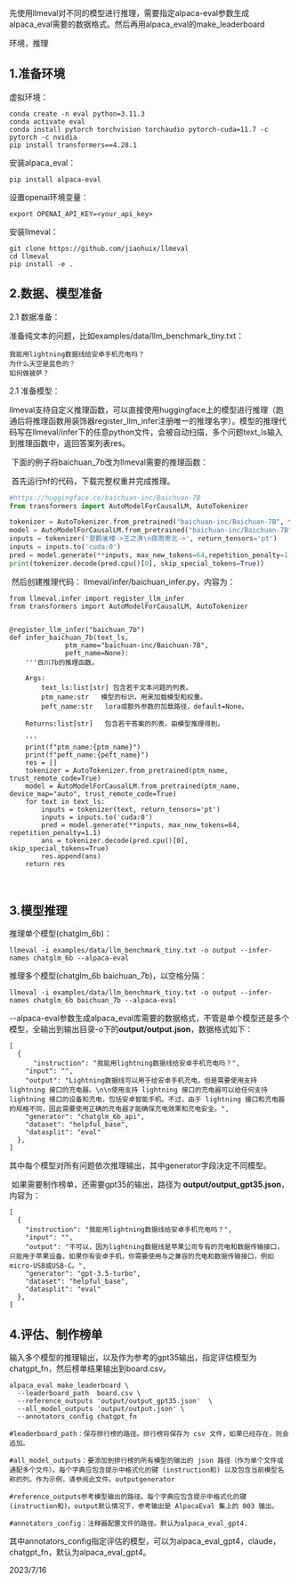 先使用llmeval对不同的模型进行推理，需要指定alpaca-eval参数生成alpaca_eval需要的数据格式。然后再用alpaca_eval的make_leaderboard

环境，推理

## 1.准备环境

虚拟环境：

```shell
conda create -n eval python=3.11.3
conda activate eval
conda install pytorch torchvision torchaudio pytorch-cuda=11.7 -c pytorch -c nvidia
pip install transformers==4.28.1
```

安装alpaca_eval：

```shell
pip install alpaca-eval
```

设置openai环境变量：

```shell
export OPENAI_API_KEY=<your_api_key>
```

安装llmeval：

```shell
git clone https://github.com/jiaohuix/llmeval
cd llmeval
pip install -e .
```

## 2.数据、模型准备

2.1 数据准备：

准备纯文本的问题，比如examples/data/llm_benchmark_tiny.txt：

```
我能用lightning数据线给安卓手机充电吗？
为什么天空是蓝色的？
如何做披萨？
```

2.1 准备模型：

​		llmeval支持自定义推理函数，可以直接使用huggingface上的模型进行推理（跑通后将推理函数用装饰器register_llm_infer注册唯一的推理名字）。模型的推理代码写在llmeval/infer下的任意python文件，会被自动扫描，多个问题text_ls输入到推理函数中，返回答案列表res。

​		下面的例子将baichuan_7b改为llmeval需要的推理函数：

​		首先运行hf的代码，下载完整权重并完成推理。

```python
#https://huggingface.co/baichuan-inc/Baichuan-7B
from transformers import AutoModelForCausalLM, AutoTokenizer

tokenizer = AutoTokenizer.from_pretrained("baichuan-inc/Baichuan-7B", trust_remote_code=True)
model = AutoModelForCausalLM.from_pretrained("baichuan-inc/Baichuan-7B", device_map="auto", trust_remote_code=True)
inputs = tokenizer('登鹳雀楼->王之涣\n夜雨寄北->', return_tensors='pt')
inputs = inputs.to('cuda:0')
pred = model.generate(**inputs, max_new_tokens=64,repetition_penalty=1.1)
print(tokenizer.decode(pred.cpu()[0], skip_special_tokens=True))
```

​		然后创建推理代码： llmeval/infer/baichuan_infer.py，内容为：

```shell
from llmeval.infer import register_llm_infer
from transformers import AutoModelForCausalLM, AutoTokenizer


@register_llm_infer("baichuan_7b")
def infer_baichuan_7b(text_ls,
              ptm_name="baichuan-inc/Baichuan-7B",
              peft_name=None):
    '''百川7b的推理函数。

    Args:
        text_ls:list[str] 包含若干文本问题的列表。
        ptm_name:str   模型的标识，用来加载模型和权重。
        peft_name:str   lora或额外参数的加载路径，default=None。

    Returns:list[str]   包含若干答案的列表，由模型推理得到。

    '''
    print(f"ptm_name:{ptm_name}")
    print(f"peft_name:{peft_name}")
    res = []
    tokenizer = AutoTokenizer.from_pretrained(ptm_name, trust_remote_code=True)
    model = AutoModelForCausalLM.from_pretrained(ptm_name, device_map="auto", trust_remote_code=True)
    for text in text_ls:
        inputs = tokenizer(text, return_tensors='pt')
        inputs = inputs.to('cuda:0')
        pred = model.generate(**inputs, max_new_tokens=64, repetition_penalty=1.1)
        ans = tokenizer.decode(pred.cpu()[0], skip_special_tokens=True)
        res.append(ans)
    return res
```

​	

## 3.模型推理

推理单个模型(chatglm_6b)：

```shell
llmeval -i examples/data/llm_benchmark_tiny.txt -o output --infer-names chatglm_6b --alpaca-eval
```

推理多个模型(chatglm_6b baichuan_7b)，以空格分隔：

```shell
llmeval -i examples/data/llm_benchmark_tiny.txt -o output --infer-names chatglm_6b baichuan_7b --alpaca-eval
```

--alpaca-eval参数生成alpaca_eval库需要的数据格式，不管是单个模型还是多个模型，全输出到输出目录-o下的**output/output.json**，数据格式如下：

```
[
  {
      "instruction": "我能用lightning数据线给安卓手机充电吗？",
    "input": "",
    "output": "Lightning数据线可以用于给安卓手机充电，但是需要使用支持 lightning 接口的充电器。\n\n使用支持 lightning 接口的充电器可以给任何支持 lightning 接口的设备和充电，包括安卓智能手机。不过，由于 lightning 接口和充电器的规格不同，因此需要使用正确的充电器才能确保充电效果和充电安全。",
    "generator": "chatglm_6b_api",
    "dataset": "helpful_base",
    "datasplit": "eval"
  },
]
```

​		其中每个模型对所有问题依次推理输出，其中generator字段决定不同模型。

​		如果需要制作榜单，还需要gpt35的输出，路径为 **output/output_gpt35.json**，内容为：

```shell
[
  {
    "instruction": "我能用lightning数据线给安卓手机充电吗？",
    "input": "",
    "output": "不可以，因为lightning数据线是苹果公司专有的充电和数据传输接口，只能用于苹果设备。如果你有安卓手机，你需要使用与之兼容的充电和数据传输接口，例如micro-USB或USB-C。",
    "generator": "gpt-3.5-turbo",
    "dataset": "helpful_base",
    "datasplit": "eval"
  },
]
```



## 4.评估、制作榜单

​	输入多个模型的推理输出，以及作为参考的gpt35输出，指定评估模型为chatgpt_fn，然后榜单结果输出到board.csv。

```shell
alpaca_eval make_leaderboard \
  --leaderboard_path  board.csv \
  --reference_outputs 'output/output_gpt35.json'  \
  --all_model_outputs 'output/output.json' \
  --annotators_config chatgpt_fn

#leaderboard_path：保存排行榜的路径。排行榜将保存为 csv 文件，如果已经存在，则会追加。

#all_model_outputs：要添加到排行榜的所有模型的输出的 json 路径（作为单个文件或通配多个文件）。每个字典应包含提示中格式化的键 (instruction和) 以及包含当前模型名称的列。作为示例，请参阅此文件。outputgenerator

#reference_outputs参考模型输出的路径。每个字典应包含提示中格式化的键 (instruction和)。output默认情况下，参考输出是 AlpacaEval 集上的 003 输出。

#annotators_config：注释器配置文件的路径。默认为alpaca_eval_gpt4.
```

​		其中annotators_config指定评估的模型，可以为alpaca_eval_gpt4，claude，chatgpt_fn，默认为alpaca_eval_gpt4。

2023/7/16

